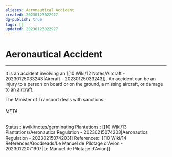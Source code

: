```yaml
---
aliases: Aeronautical Accident
created: 20230123022927
dg-publish: true
tags: []
updated: 20230123022927
---
```

# Aeronautical Accident
---
It is an accident involving an [[10 Wiki/12 Notes/Aircraft - 20230125033243\|Aircraft - 20230125033243]]. An accident can be an injury to a person on board or on the ground, a missing aircraft, or damage to an aircraft.

The Minister of Transport deals with sanctions.




###### META
Status:: #wiki/notes/germinating 
Plantations:: [[10 Wiki/13 Plantations/Aeronautics Regulation - 20230215074203\|Aeronautics Regulation - 20230215074203]]
References:: [[10 Wiki/14 References/Goodreads/Le Manuel de Pilotage d'Avion - 20230122071907\|Le Manuel de Pilotage d'Avion]]
